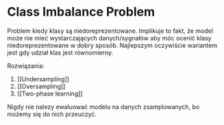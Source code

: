 # Class Imbalance Problem
Problem kiedy klasy są niedoreprezentowane. Implikuje to fakt, że model może nie mieć wystarczających danych/sygnałów aby móc ocenić klasy niedoreprezentowane w dobry sposób. Najlepszym oczywiście wariantem jest gdy udział klas jest równomierny.

Rozwiązania:
1. [[Undersampling]]
2. [[Oversampling]] 
3. [[Two-phase learning]]

Nigdy nie nalezy ewaluować modelu na danych zsamplowanych, bo możemy się do nich przeuczyć.